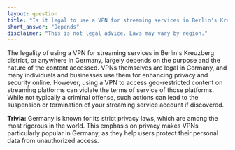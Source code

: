 ```yaml
---
layout: question
title: "Is it legal to use a VPN for streaming services in Berlin's Kreuzberg district?"
short_answer: "Depends"
disclaimer: "This is not legal advice. Laws may vary by region."
---
```


The legality of using a VPN for streaming services in Berlin's Kreuzberg district, or anywhere in Germany, largely depends on the purpose and the nature of the content accessed. VPNs themselves are legal in Germany, and many individuals and businesses use them for enhancing privacy and security online. However, using a VPN to access geo-restricted content on streaming platforms can violate the terms of service of those platforms. While not typically a criminal offense, such actions can lead to the suspension or termination of your streaming service account if discovered.

**Trivia:** Germany is known for its strict privacy laws, which are among the most rigorous in the world. This emphasis on privacy makes VPNs particularly popular in Germany, as they help users protect their personal data from unauthorized access.
